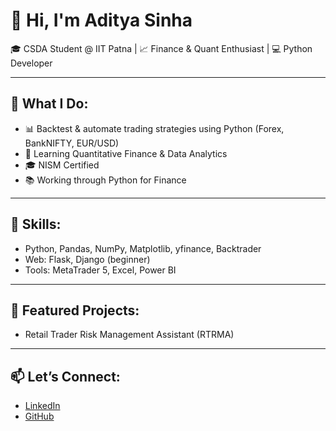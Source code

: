 # 👋 Hi, I'm Aditya Sinha

🎓 CSDA Student @ IIT Patna | 📈 Finance & Quant Enthusiast | 💻 Python Developer  

---

## 🚀 What I Do:
- 📊 Backtest & automate trading strategies using Python (Forex, BankNIFTY, EUR/USD)
- 📘 Learning Quantitative Finance & Data Analytics
- 🎓 NISM Certified
- 📚 Working through Python for Finance

---

## 🧠 Skills:
- Python, Pandas, NumPy, Matplotlib, yfinance, Backtrader
- Web: Flask, Django (beginner)
- Tools: MetaTrader 5, Excel, Power BI

---

## 📌 Featured Projects:
- Retail Trader Risk Management Assistant (RTRMA)
---

## 📫 Let’s Connect:
- [LinkedIn](https://www.linkedin.com/in/aditya-405437360/)
- [GitHub](https://github.com/sinhaaditya9241)
